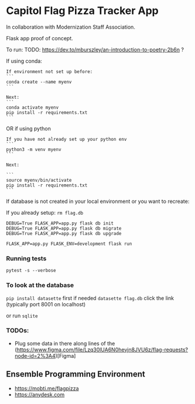 # Capitol Flag Pizza Tracker App

In collaboration with Modernization Staff Association.

Flask app proof of concept.

To run:
TODO: https://dev.to/mburszley/an-introduction-to-poetry-2b6n ?

If using conda:

    If environment not set up before:
    ```
    conda create --name myenv
    ```

    Next:
    ```
    conda activate myenv
    pip install -r requirements.txt
    ```

OR if using python

    If you have not already set up your python env
    ```
    python3 -m venv myenv
    ```

    Next:

    ```
    source myenv/bin/activate
    pip install -r requirements.txt
    ```

If database is not created in your local environment or you want to recreate:

If you already setup: `rm flag.db`

```
DEBUG=True FLASK_APP=app.py flask db init
DEBUG=True FLASK_APP=app.py flask db migrate
DEBUG=True FLASK_APP=app.py flask db upgrade

FLASK_APP=app.py FLASK_ENV=development flask run
```

### Running tests

```
pytest -s --verbose
```

### To look at the database

`pip install datasette` first if needed
`datasette flag.db`
click the link (typically port 8001 on localhost)

or run `sqlite`

### TODOs:

- Plug some data in there along lines of the (https://www.figma.com/file/Lzq30lUA6N0hevjn8JVU6z/flag-requests?node-id=2%3A4)[Figma]

## Ensemble Programming Environment

- https://mobti.me/flagpizza
- https://anydesk.com

```

```
